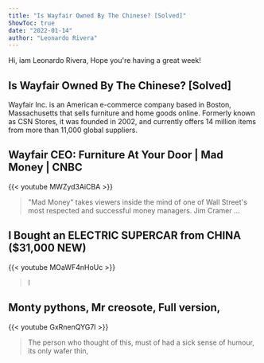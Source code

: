 ```yaml
---
title: "Is Wayfair Owned By The Chinese? [Solved]"
ShowToc: true 
date: "2022-01-14"
author: "Leonardo Rivera" 
---
```


Hi, iam Leonardo Rivera, Hope you're having a great week!
## Is Wayfair Owned By The Chinese? [Solved]
Wayfair Inc. is an American e-commerce company based in Boston, Massachusetts that sells furniture and home goods online. Formerly known as CSN Stores, it was founded in 2002, and currently offers 14 million items from more than 11,000 global suppliers.

## Wayfair CEO: Furniture At Your Door | Mad Money | CNBC
{{< youtube MWZyd3AiCBA >}}
>"Mad Money" takes viewers inside the mind of one of Wall Street's most respected and successful money managers. Jim Cramer ...

## I Bought an ELECTRIC SUPERCAR from CHINA ($31,000 NEW)
{{< youtube MOaWF4nHoUc >}}
>I 

## Monty pythons, Mr creosote, Full version,
{{< youtube GxRnenQYG7I >}}
>The person who thought of this, must of had a sick sense of humour, its only wafer thin,

